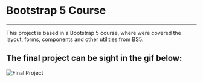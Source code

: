 # Bootstrap 5 Course
---

This project is based in a Bootstrap 5 course, where were covered the layout, forms, components and other utilities from BS5.

## The final project can be sight in the gif below:

![Final Project](./final-project.gif)
